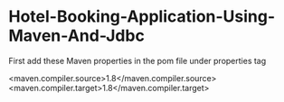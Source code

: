 # Hotel-Booking-Application-Using-Maven-And-Jdbc

First add these Maven properties in the pom file under properties tag

 <maven.compiler.source>1.8</maven.compiler.source>
 <maven.compiler.target>1.8</maven.compiler.target>
